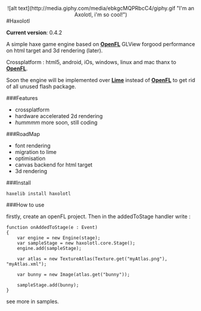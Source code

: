  <center>![alt text](http://media.giphy.com/media/ebkgcMQPRbcC4/giphy.gif "I'm an Axolotl, i'm so cool!")</center>
#Haxolotl

**Current version**: 0.4.2

A simple haxe game engine based on [**OpenFL**][OpenFL] GLView forgood performance on html target and 3d rendering (later).

Crossplatform : html5, android, iOs, windows, linux and mac thanx to [**OpenFL**][OpenFL].

Soon the engine will be implemented over [**Lime**][Lime] instead of [**OpenFL**][OpenFL] to get rid of all unused flash package.

[OpenFL]: https://github.com/openfl/openfl
[Lime]: https://github.com/openfl/lime

###Features

- crossplatform
- hardware accelerated 2d rendering
- _hummmm_ more soon, still coding

###RoadMap

- font rendering
- migration to lime
- optimisation
- canvas backend for html target
- 3d rendering 

###Install 

```
haxelib install haxolotl
```

###How to use 

firstly, create an openFL project.
Then in the addedToStage handler write :

	function onAddedToStage(e : Event)
	{
		var engine = new Engine(stage);
		var sampleStage = new haxolotl.core.Stage();
		engine.add(sampleStage);
		
		var atlas = new TextureAtlas(Texture.get("myAtlas.png"), "myAtlas.xml");
		
		var bunny = new Image(atlas.get("bunny"));
		
		sampleStage.add(bunny);
	}


see more in samples.
